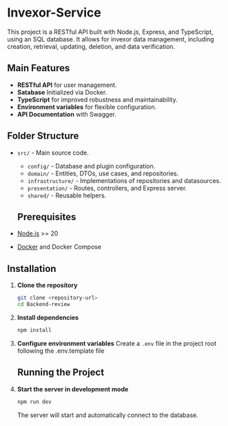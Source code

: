 # Invexor-Service

This project is a RESTful API built with Node.js, Express, and TypeScript, using an SQL database. It allows for invexor data management, including creation, retrieval, updating, deletion, and data verification.

## Main Features

- **RESTful API** for user management.
- **Satabase** Initialized via Docker.
- **TypeScript** for improved robustness and maintainability.
- **Environment variables** for flexible configuration.
- **API Documentation** with Swagger.

## Folder Structure

- `src/` - Main source code.
  - `config/` - Database and plugin configuration.
  - `domain/` - Entities, DTOs, use cases, and repositories.
  - `infrastructure/` - Implementations of repositories and datasources.
  - `presentation/` - Routes, controllers, and Express server.
  - `shared/` - Reusable helpers.

  ## Prerequisites

- [Node.js](https://nodejs.org/) >= 20
- [Docker](https://www.docker.com/) and Docker Compose

## Installation

1. **Clone the repository**
   ```bash
   git clone <repository-url>
   cd Backend-review
   ```

2. **Install dependencies**
   ```bash
   npm install
   ```

3. **Configure environment variables**
   Create a `.env` file in the project root following the .env.template file 

   ## Running the Project

1. **Start the server in development mode**
   ```bash
   npm run dev
   ```
   The server will start and automatically connect to the database.
